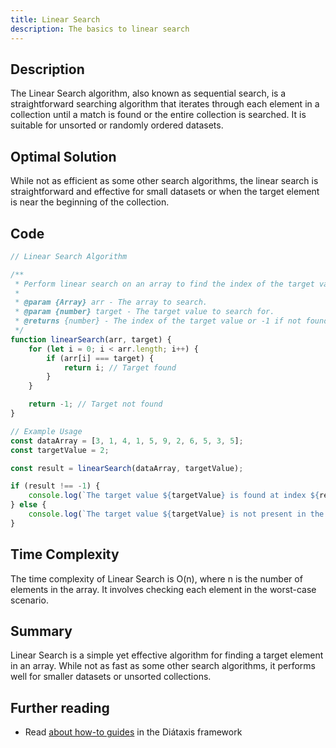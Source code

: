 ```yaml
---
title: Linear Search
description: The basics to linear search
---
```


## Description
The Linear Search algorithm, also known as sequential search, is a straightforward searching algorithm that iterates through each element in a collection until a match is found or the entire collection is searched. It is suitable for unsorted or randomly ordered datasets.

## Optimal Solution
While not as efficient as some other search algorithms, the linear search is straightforward and effective for small datasets or when the target element is near the beginning of the collection.

## Code
```javascript
// Linear Search Algorithm

/**
 * Perform linear search on an array to find the index of the target value.
 *
 * @param {Array} arr - The array to search.
 * @param {number} target - The target value to search for.
 * @returns {number} - The index of the target value or -1 if not found.
 */
function linearSearch(arr, target) {
    for (let i = 0; i < arr.length; i++) {
        if (arr[i] === target) {
            return i; // Target found
        }
    }

    return -1; // Target not found
}

// Example Usage
const dataArray = [3, 1, 4, 1, 5, 9, 2, 6, 5, 3, 5];
const targetValue = 2;

const result = linearSearch(dataArray, targetValue);

if (result !== -1) {
    console.log(`The target value ${targetValue} is found at index ${result}.`);
} else {
    console.log(`The target value ${targetValue} is not present in the array.`);
}
```

## Time Complexity
The time complexity of Linear Search is O(n), where n is the number of elements in the array. It involves checking each element in the worst-case scenario.

## Summary
Linear Search is a simple yet effective algorithm for finding a target element in an array. While not as fast as some other search algorithms, it performs well for smaller datasets or unsorted collections.


## Further reading

- Read [about how-to guides](https://diataxis.fr/how-to-guides/) in the Diátaxis framework